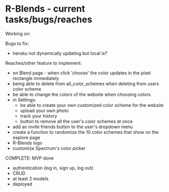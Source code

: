 # R-Blends - current tasks/bugs/reaches

Working on:

Bugs to fix:
- heroku not dynamically updating but local is?

Reaches/other feature to implement:
- on Blend page - when click 'choose' the color updates in the pixel rectangle immediately
- being able to delete from all_color_schemes when deleting from users color scheme
- be able to change the colors of the website when choosing colors
- in Settings:
  - be able to create your own customized color scheme for the website
  - upload your own photo
  - track your history
  - button to remove all the user's color schemes at once
- add an invite friends button to the user's dropdown menu
- create a function to randomize the 10 color schemes that show on the explore page
- R-Blends logo
- customize Spectrum's color picker

COMPLETE: MVP done
- authentication (log in, sign up, log out)
- CRUD
- at least 2 models
- deployed
